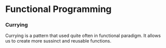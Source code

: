 Functional Programming
===

### Currying

Currying is a pattern that used quite often in functional paradigm. It allows us to create more sussinct and reusable functions.

